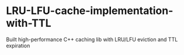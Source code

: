 # LRU-LFU-cache-implementation-with-TTL
Built high-performance C++ caching lib with LRU/LFU eviction and TTL expiration
